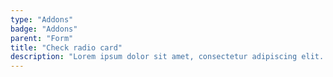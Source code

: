 ```yaml
---
type: "Addons"
badge: "Addons"
parent: "Form"
title: "Check radio card"
description: "Lorem ipsum dolor sit amet, consectetur adipiscing elit. Nunc tempus laoreet leo sit amet iaculis."
---
```


<demo>
  <demovanilla src="vanilla/addons/form/check-radio-card">
  </demovanilla>
</demo>
